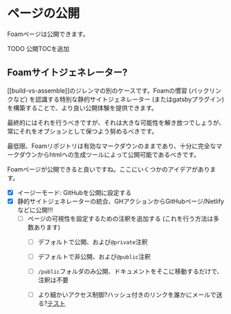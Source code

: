 # ページの公開

Foamページは公開できます。

TODO 公開TOCを追加

## Foamサイトジェネレーター?

[[build-vs-assemble]]のジレンマの別のケースです。Foamの慣習 (バックリンクなど) を認識する特別な静的サイトジェネレーター (またはgatsbyプラグイン) を構築することで、より良い公開体験を提供できます。

最終的にはそれを行うべきですが、それは大きな可能性を解き放つでしょうが、常にそれをオプションとして保つよう努めるべきです。

最低限、Foamリポジトリは有効なマークダウンのままであり、十分に完全なマークダウンからhtmlへの生成ツールによって公開可能であるべきです。

Foamページが公開できると良いですね。ここにいくつかのアイデアがあります。

- [x] イージーモード: GitHubを公開に設定する
- [x] 静的サイトジェネレーターの統合、GHアクションからGitHubページ/Netlifyなどに公開!!!
  - [ ] ページの可視性を設定するための注釈を追加する (これを行う方法は多数あります)
    - [ ] デフォルトで公開、および`@private`注釈
    - [ ] デフォルトで非公開、および`@public`注釈
    - [ ] `/public`フォルダのみ公開、ドキュメントをそこに移動するだけで、注釈は不要
    - [ ] より細かいアクセス制御?ハッシュ付きのリンクを誰かにメールで送る?[テスト](testing.md)



